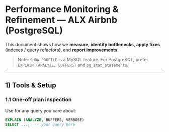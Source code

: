 # Performance Monitoring & Refinement — ALX Airbnb (PostgreSQL)

This document shows how we **measure**, **identify bottlenecks**, **apply fixes** (indexes / query refactors), and **report improvements**.

> Note: `SHOW PROFILE` is a MySQL feature. For PostgreSQL, prefer `EXPLAIN (ANALYZE, BUFFERS)` and `pg_stat_statements`.

---

## 1) Tools & Setup

### 1.1 One-off plan inspection
Use for any query you care about:
```sql
EXPLAIN (ANALYZE, BUFFERS, VERBOSE)
SELECT ...;  -- your query here
